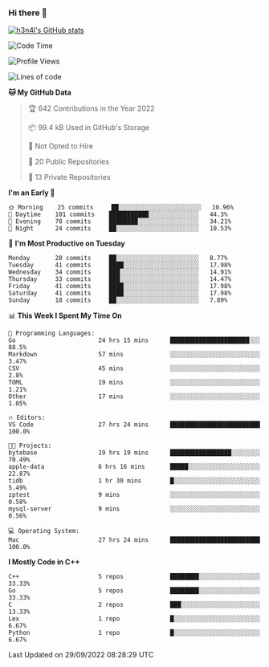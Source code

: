 ### Hi there 👋

[![h3n4l's GitHub stats](https://github-readme-stats.vercel.app/api?username=h3n4l&count_private=true&show_icons=true&theme=radical)](https://github.com/h3n4l/github-readme-stats)

<!--START_SECTION:waka-->
![Code Time](http://img.shields.io/badge/Code%20Time-711%20hrs%2027%20mins-blue)

![Profile Views](http://img.shields.io/badge/Profile%20Views-7-blue)

![Lines of code](https://img.shields.io/badge/From%20Hello%20World%20I%27ve%20Written-43%20Thousand%20lines%20of%20code-blue)

**🐱 My GitHub Data** 

> 🏆 642 Contributions in the Year 2022
 > 
> 📦 99.4 kB Used in GitHub's Storage 
 > 
> 🚫 Not Opted to Hire
 > 
> 📜 20 Public Repositories 
 > 
> 🔑 13 Private Repositories  
 > 
**I'm an Early 🐤** 

```text
🌞 Morning    25 commits     ██░░░░░░░░░░░░░░░░░░░░░░░   10.96% 
🌆 Daytime    101 commits    ███████████░░░░░░░░░░░░░░   44.3% 
🌃 Evening    78 commits     ████████░░░░░░░░░░░░░░░░░   34.21% 
🌙 Night      24 commits     ██░░░░░░░░░░░░░░░░░░░░░░░   10.53%

```
📅 **I'm Most Productive on Tuesday** 

```text
Monday       20 commits     ██░░░░░░░░░░░░░░░░░░░░░░░   8.77% 
Tuesday      41 commits     ████░░░░░░░░░░░░░░░░░░░░░   17.98% 
Wednesday    34 commits     ███░░░░░░░░░░░░░░░░░░░░░░   14.91% 
Thursday     33 commits     ███░░░░░░░░░░░░░░░░░░░░░░   14.47% 
Friday       41 commits     ████░░░░░░░░░░░░░░░░░░░░░   17.98% 
Saturday     41 commits     ████░░░░░░░░░░░░░░░░░░░░░   17.98% 
Sunday       18 commits     ██░░░░░░░░░░░░░░░░░░░░░░░   7.89%

```


📊 **This Week I Spent My Time On** 

```text
💬 Programming Languages: 
Go                       24 hrs 15 mins      ██████████████████████░░░   88.5% 
Markdown                 57 mins             ░░░░░░░░░░░░░░░░░░░░░░░░░   3.47% 
CSV                      45 mins             ░░░░░░░░░░░░░░░░░░░░░░░░░   2.8% 
TOML                     19 mins             ░░░░░░░░░░░░░░░░░░░░░░░░░   1.21% 
Other                    17 mins             ░░░░░░░░░░░░░░░░░░░░░░░░░   1.05%

🔥 Editors: 
VS Code                  27 hrs 24 mins      █████████████████████████   100.0%

🐱‍💻 Projects: 
bytebase                 19 hrs 19 mins      █████████████████░░░░░░░░   70.49% 
apple-data               6 hrs 16 mins       █████░░░░░░░░░░░░░░░░░░░░   22.87% 
tidb                     1 hr 30 mins        █░░░░░░░░░░░░░░░░░░░░░░░░   5.49% 
zptest                   9 mins              ░░░░░░░░░░░░░░░░░░░░░░░░░   0.58% 
mysql-server             9 mins              ░░░░░░░░░░░░░░░░░░░░░░░░░   0.56%

💻 Operating System: 
Mac                      27 hrs 24 mins      █████████████████████████   100.0%

```

**I Mostly Code in C++** 

```text
C++                      5 repos             ████████░░░░░░░░░░░░░░░░░   33.33% 
Go                       5 repos             ████████░░░░░░░░░░░░░░░░░   33.33% 
C                        2 repos             ███░░░░░░░░░░░░░░░░░░░░░░   13.33% 
Lex                      1 repo              █░░░░░░░░░░░░░░░░░░░░░░░░   6.67% 
Python                   1 repo              █░░░░░░░░░░░░░░░░░░░░░░░░   6.67%

```



 Last Updated on 29/09/2022 08:28:29 UTC
<!--END_SECTION:waka-->

